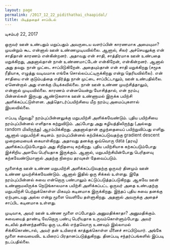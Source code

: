 ```yaml
---
layout: page
permalink: /2017_12_22_pidithathai_chaapidal/
title: பிடித்ததைச் சாப்பிடல்
---
```


டிசம்பர் 22, 2017

ஒருவர் ஊன் உண்பதும் மறுப்பதும் அவருடைய வளர்ப்பின் காரணமாக அமையுமா? முயன்றும் கூட என்னால் ஊன் உண்ணமுடியவில்லை. ஆனால், சிலர் அச்செயலுக்கு என் சாதிதான் காரணம் என்கின்றனர். அதாவது என் சாதி, சாத்திரமாக ஊன் உண்பதை மறுக்கிறது, அதனால்தான் நான் உண்ணமாட்டேன் என்கிறேன், என்கின்றனர். ஆனால் அது தவறு. நான் முட்டை சாப்பிடுகிறேன். அதையும்தான் என் சாதி மறுக்கிறது (சமூக ரீதியாக, எழுத்து வடிவமாக எங்கே சொல்லப்பட்டிருக்கிறது என்று தெரியவில்லை). என் சாதியை என் குடும்பத்தை எதிர்த்து நான் முட்டை சாப்பிட்டாலும், ஊன் உண்பதில்லை. ஏனென்றால் அது எனக்கு பிடிக்கவில்லை. நான் ஊன் உண்ண முயற்சித்தாலும், என்னால் முடியவில்லை. காரணம் என்னவென்று யோசித்தால், என் நரம்பு பின்னல்கள் இருபது ஆண்டுகளாக ஊன் உண்ணாமல் இருக்க பயிற்சி அளிக்கப்பட்டுள்ளன. அத்தொடர்ப்பயிற்சியை மீற நரம்பு அமைப்புகளால் இயலவில்லை. 

எப்படி மீறுவது? நரம்புப்பின்னலுக்கு மறுபயிற்சி அளிக்கவேண்டும். புதிய பயிற்சியை நரம்புப்பின்னல் எளிதாக கற்றுவிடும். அப்போது அது சுழியத்திலிருந்து (அல்லது random மிலிருந்து) ஆரம்பிக்கிறது. அதனால்தான் குழந்தையைப் பயிற்றுவிப்பது எளிது. ஆனால் மறுபயிற்சி கடினம். நரம்புப்பின்னல் கற்பிக்கப்படுவதற்கு gradient descent முறைமையைக் கையாள்கிறது. அதாவது தனக்கு ஓவ்வொரு data (தரவு) அளிக்கப்படும்போதும் அது சிறிதளவு கற்கிறது. புதிய பயிற்சியாக கற்கப்படும்போது இச்சிறிய அளவே பெரியதாக இருக்கும். ஆனால், மறுபயிற்சியின்போது பெரிதளவு கற்கவேண்டுமானால் அதற்கு நிறைய தரவுகள் தேவைப்படும். 

மூளைக்கு ஊன் உண்ண மறுபயிற்சி அளிக்கப்படுவதற்கு ஒருவர் தினமும் ஊன் உண்ண முயற்சிக்கவேண்டும். ஆனால் இதில் ஒரு சிக்கல் உள்ளது. இதே நரம்புப்பின்னல் சுவை என்றொரு பண்பாலும் கட்டுப்படுத்தப்படுகிறது. ஆகவே ஊன் உண்ணாமலிருக்க நெடுங்காலமாக பயிற்சி அளிக்கப்பட்ட ஒருவர் அதை உண்பதற்கு மறுபயிற்சி பெற்றுக்கொள்ள மிகவும் கடினமாக இருக்கிறது. இந்தப் புதிய சுவை தனக்கு ஏற்புடையது அல்ல என்று மூளை வெளியே தள்ளுகிறது. அதனால் அவருக்கு அதைச் சாப்பிட கடினமாக உள்ளது. 

முடிவாக, அவர் ஊன் உண்ண மூளை எப்போதும் அனுமதிக்காதா? அனுமதிக்கும். சுவையைத் தாண்டி வேறொரு பண்பு பெரியதாக உருவம்கொள்ளும்போது. அவர் கடலில் தன்னந்தனியே ஒரு படகில் எந்தவொரு உணவும் இல்லாமல் சிக்கிகொண்டால், அவர் தன் உயிரைக் காத்துக்கொள்ள மீனைச் சாப்பிடுவார். அங்கே மூளை சுவையைவிட உயிரைப் பிரதானப்படுத்துகிறது. தினப்படி சந்தர்ப்பங்களில் இப்படி நடப்பதில்லை.
